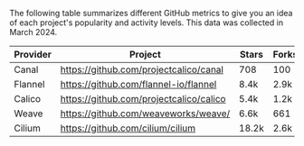 <!-- releaseTask -->
The following table summarizes different GitHub metrics to give you an idea of each project's popularity and activity levels. This data was collected in March 2024.

| Provider | Project | Stars | Forks | Contributors |
| ---- | ---- | ---- | ---- | ---- |
| Canal | https://github.com/projectcalico/canal | 708 | 100 | 20 |
| Flannel | https://github.com/flannel-io/flannel | 8.4k | 2.9k | 231 |
| Calico | https://github.com/projectcalico/calico | 5.4k | 1.2k | 339 |
| Weave | https://github.com/weaveworks/weave/ | 6.6k | 661 | 87 |
| Cilium | https://github.com/cilium/cilium | 18.2k | 2.6k | 717 |

